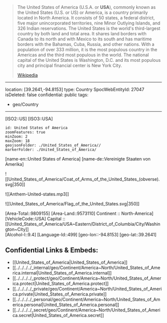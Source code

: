 
> The United States of America (U.S.A. or **USA**), commonly known as the United States (U.S. or US) or America, is a country primarily located in North America. It consists of 50 states, a federal district, five major unincorporated territories, nine Minor Outlying Islands, and 326 Indian reservations. The United States is the world's third-largest country by both land and total area. It shares land borders with Canada to its north and with Mexico to its south and has maritime borders with the Bahamas, Cuba, Russia, and other nations. With a population of over 333 million, it is the most populous country in the Americas and the third most populous in the world. The national capital of the United States is Washington, D.C. and its most populous city and principal financial center is New York City.
>
> [Wikipedia](https://en.wikipedia.org/wiki/United%20States)

---
location: [39.2641,-94.8153] 
type: Country
SpocWebEntityId: 27047
isDeleted: false
confidential: public
tags:
- geo/Country
---


[ISO2::US] 
[ISO3::USA] 
```leaflet
id: United States of America
zoomFeatures: true 
minZoom: 2 
maxZoom: 18
geojsonFolder: ./United_States_of_America//
markerFolder: ./United_States_of_America/
```

[name-en::United States of America] 
[name-de::Vereinigte Staaten von Amerika] 

![[United_States_of_America/Coat_of_Arms_of_the_United_States_(obverse).svg|350]] 

![[Anthem-United-states.mp3]] 

![[United_States_of_America/Flag_of_the_United_States.svg|350]] 

[Area-Total::9809155] 
[Area-Land::9573110] 
Continent :: North-America] 
[VehicleCode::USA] 
Capital :: [[United_States_of_America/USA~Eastern/District_of_Columbia/City/Washington~City]]  
[Alcohol-l::9.4] 
[Language-Id::499] 
[geo-lon::-94.8153] 
[geo-lat::39.2641] 



## Confidential Links & Embeds: 
- [[United_States_of_America|United_States_of_America]] 
- [[../../../../_internal/geo/Continent/America~North/United_States_of_America.internal|United_States_of_America.internal]] 
- [[../../../../_protect/geo/Continent/America~North/United_States_of_America.protect|United_States_of_America.protect]] 
- [[../../../../_private/geo/Continent/America~North/United_States_of_America.private|United_States_of_America.private]] 
- [[../../../../_personal/geo/Continent/America~North/United_States_of_America.personal|United_States_of_America.personal]] 
- [[../../../../_secret/geo/Continent/America~North/United_States_of_America.secret|United_States_of_America.secret]] 
